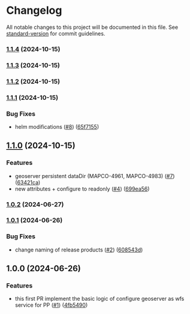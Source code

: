 # Changelog

All notable changes to this project will be documented in this file. See [standard-version](https://github.com/conventional-changelog/standard-version) for commit guidelines.

### [1.1.4](https://github.com/MapColonies/geoserver-polygon-parts/compare/v1.1.3...v1.1.4) (2024-10-15)

### [1.1.3](https://github.com/MapColonies/geoserver-polygon-parts/compare/v1.1.2...v1.1.3) (2024-10-15)

### [1.1.2](https://github.com/MapColonies/geoserver-polygon-parts/compare/v1.1.1...v1.1.2) (2024-10-15)

### [1.1.1](https://github.com/MapColonies/geoserver-polygon-parts/compare/v1.1.0...v1.1.1) (2024-10-15)


### Bug Fixes

* helm modifications ([#8](https://github.com/MapColonies/geoserver-polygon-parts/issues/8)) ([65f7155](https://github.com/MapColonies/geoserver-polygon-parts/commit/65f7155e11cc40d0dd7f87b114083fdac1f77d3a))

## [1.1.0](https://github.com/MapColonies/geoserver-polygon-parts/compare/v1.0.2...v1.1.0) (2024-10-15)


### Features

* geoserver persistent dataDir (MAPCO-4961, MAPCO-4983) ([#7](https://github.com/MapColonies/geoserver-polygon-parts/issues/7)) ([63421ca](https://github.com/MapColonies/geoserver-polygon-parts/commit/63421ca18695384e4b448237c54cfdf775ac1402))
* new attributes + configure to readonly ([#4](https://github.com/MapColonies/geoserver-polygon-parts/issues/4)) ([699ea56](https://github.com/MapColonies/geoserver-polygon-parts/commit/699ea569886a24e62ae93c2235711e9a7c0866b2))

### [1.0.2](https://github.com/MapColonies/geoserver-polygon-parts/compare/v1.0.1...v1.0.2) (2024-06-27)

### [1.0.1](https://github.com/MapColonies/geoserver-polygon-parts/compare/v1.0.0...v1.0.1) (2024-06-26)


### Bug Fixes

* change naming of release products ([#2](https://github.com/MapColonies/geoserver-polygon-parts/issues/2)) ([608543d](https://github.com/MapColonies/geoserver-polygon-parts/commit/608543da6afff339b566db3c9a145eb8b278dcd7))

## 1.0.0 (2024-06-26)


### Features

* this first PR implement the basic logic of configure geoserver as wfs service for PP ([#1](https://github.com/MapColonies/geoserver-polygon-parts/issues/1)) ([4fb5490](https://github.com/MapColonies/geoserver-polygon-parts/commit/4fb5490479da1db8ab9a9ed1f86c2999e7aa5947))
